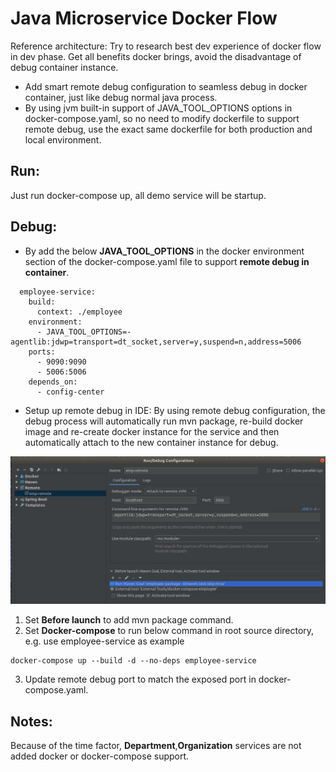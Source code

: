 # Java Microservice Docker Flow
Reference architecture: Try to research best dev experience of docker flow in dev phase. 
Get all benefits docker brings, avoid the disadvantage of debug container instance.  

- Add smart remote debug configuration to seamless debug in docker container, just like debug normal java process.
- By using jvm built-in support of JAVA_TOOL_OPTIONS options in docker-compose.yaml, so no need to modify dockerfile to support remote debug, use the exact same dockerfile for both production and local environment.

## Run:
Just run docker-compose up, all demo service will be startup.

## Debug:

- By add the below **JAVA_TOOL_OPTIONS** in the docker environment section of the docker-compose.yaml file to support **remote debug in container**.

```
  employee-service:
    build:
      context: ./employee
    environment:
      - JAVA_TOOL_OPTIONS=-agentlib:jdwp=transport=dt_socket,server=y,suspend=n,address=5006
    ports:
      - 9090:9090
      - 5006:5006
    depends_on:
      - config-center
```

- Setup up remote debug in IDE:
By using remote debug configuration, the debug process will automatically run mvn package, re-build docker image and re-create docker instance for the service and then automatically attach to the new container instance for debug.

![Demo setting](Remote-debug-Employee-service-demo.jpg)
  1. Set **Before launch** to add mvn package command.
  2. Set **Docker-compose** to run below command in root source directory, e.g. use employee-service as example
  ```
  docker-compose up --build -d --no-deps employee-service
  ```
  3. Update remote debug port to match the exposed port in docker-compose.yaml.

## Notes:
Because of the time factor, **Department**,**Organization** services are not added docker or docker-compose support.


